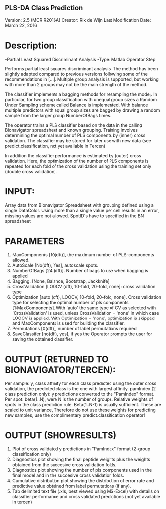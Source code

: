 ## PLS-DA Class Prediction 

Version: 2.5 (MCR R2016A)
Creator: Rik de Wijn
Last Modification Date: March 22, 2016

# Description:

-Partial Least Squared Discriminant Analysis
-Type: Matlab Operator Step

Performs partial least squares discriminant analysis. The method has been
slightly adapted compared to previous versions following some of the
recommendations in [...]. Multiple group analysis is supported, but
working with more than 2 groups may not be the main strength of the
method. 

The classifier implements a bagging methods for resampling the mode;.
In particular, for two group classification with unequal group sizes a Random Under Sampling scheme called Balance is implemented.
With balance multiple predictors with
equal group sizes are bagged by drawing a random sample from the larger
group NumberOfBags times.

The operator trains a PLS classifier based on the data in the calling
Bionavigator spreadsheet and known grouping. Training involves determining
the optimal number of PLS components by (inner) cross validation. The
classifier may be stored for later use with new data (see
predict.classification, not yet available in Tercen)

In addition the classifier performance is estimated by (outer) cross validation.
Here, the optimization of the number of PLS components is repeated for
each fold of the cross validation using the training set only (double
cross validation).

# INPUT:

Array data from Bionavigator Spreadsheet with grouping defined using a single DataColor. 
Using more than a single value per cell results in an error, missing values are not allowed.
SpotID's have to specified in the BN spreadsheet

# PARAMETERS

1. MaxComponents [10(dft)], the maximum number of PLS-components allowed. 
2. AutoScale [No(dft), Yes], autoscale spots.
3. NumberOfBags [24 (dft)]. Number of bags to use when bagging is applied
4. Bagging. [None, Balance, Bootstrap, Jackknife]
4. CrossValidation [LOOCV (dft), 10-fold, 20-fold, none]: cross validation type
5. Optimization [auto (dft), LOOCV, 10-fold, 20-fold, none]. Cross
 validation type for selecting the optimal number of pls components [1:MaxComponents]. With 'auto' the same type of CV as selected with 'CrossValidation'
 is used, unless CrossValidation = 'none' in which case LOOCV is applied.
 With Optimization = 'none', optimization is skipped and MaxComponents is used for building the classifier. 
6. Permutations [0(dft)], number of label permutations required
7. SaveClassifer [no(dft), yes], if yes the Operator prompts the user for
saving the obtained classifier.

# OUTPUT (RETURNED TO BIONAVIGATOR/TERCEN):
Per sample: 
y<ClassName>, class affinity for each class predicted using the outer
cross validation, the predicted class is the one with largest affinity.
pamIndex (2 class prediction only): y predictions converted to the "PamIndex" format.
Per spot:
beta(1..N), were N is the number of groups. Relative weights of spots in the class
prediction rule. Beta(1..N-1) is usually sufficient. These are scaled to unit variance, Therefore do not use these
weights for predicting new samples, use the complimentary
predict.classification operator!

# OUTPUT (SHOWRESULTS)

1. Plot of cross validated y predictions in "PamIndex" format (2-group
classification only)
2. Diagnostics plot showing the final peptide weights plus the weights
obtained from the succesive cross validation folds.
3. Diagnostics plot showing the number of pls components used in the final
model and in the succesive cross validation folds.
4. Cumulative distribution plot showing the distribution of error rate and <ClassName> 
predictive value obtained from label permutations (if any).
5. Tab delimited text file (.xls, best viewed using MS-Excel) with details on
classifier performance and cross validated predictions (not yet available in tercen)
